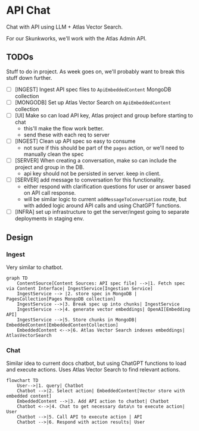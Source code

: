 # API Chat

Chat with API using LLM + Atlas Vector Search.

For our Skunkworks, we'll work with the Atlas Admin API.

## TODOs

Stuff to do in project. As week goes on, we'll probably want to break this stuff down further.

- [ ] [INGEST] Ingest API spec files to `ApiEmbeddedContent` MongoDB collection
- [ ] [MONGODB] Set up Atlas Vector Search on `ApiEmbeddedContent` collection
- [ ] [UI] Make so can load API key, Atlas project and group before starting to chat
  - this'll make the flow work better.
  - send these with each req to server
- [ ] [INGEST] Clean up API spec so easy to consume
  - not sure if this should be part of the `pages` action, or we'll need to manually clean the spec
- [ ] [SERVER] When creating a conversation, make so can include the project and group
      in the DB.
  - api key should not be persisted in server. keep in client.
- [ ] [SERVER] add message to conversation for this functionality.
  - either respond with clarification questions for user or answer based on API call response.
  - will be similar logic to current `addMessageToConversation` route,
    but with added logic around API calls and using ChatGPT functions.
- [ ] [INFRA] set up infrastructure to get the server/ingest going to separate deployments
      in staging env.

## Design

### Ingest

Very similar to chatbot.

```mermaid
graph TD
    ContentSource[Content Sources: API spec file] -->|1. Fetch spec via Content Interface| IngestService[Ingestion Service]
    IngestService --> |2. store spec in MongoDB | PagesCollection[Pages MongoDB collection]
    IngestService -->|3. Break spec up into chunks| IngestService
    IngestService -->|4. generate vector embeddings| OpenAI[Embedding API]
    IngestService -->|5. Store chunks in MongoDB| EmbeddedContent[EmbeddedContentCollection]
    EmbeddedContent <-->|6. Atlas Vector Search indexes embeddings| AtlasVectorSearch
```

### Chat

Similar idea to current docs chatbot, but using ChatGPT functions to load and execute actions.
Uses Atlas Vector Search to find relevant actions.

```mermaid
flowchart TD
    User-->|1. query| Chatbot
    Chatbot -->|2. Select action| EmbeddedContent[Vector store with embedded content]
    EmbeddedContent -->|3. Add API action to chatbot| Chatbot
    Chatbot <-->|4. Chat to get necessary data\n to execute action| User
    Chatbot -->|5. Call API to execute action | API
    Chatbot -->|6. Respond with action results| User
```
